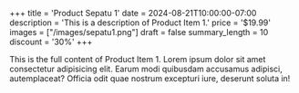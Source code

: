 +++
title = 'Product Sepatu 1'
date = 2024-08-21T10:00:00-07:00
description = 'This is a description of Product Item 1.'
price = '$19.99'
images = ["/images/sepatu1.png"]
draft = false
summary_length = 10
discount = '30%'
+++

This is the full content of Product Item 1. Lorem ipsum dolor sit amet consectetur adipisicing elit. Earum modi quibusdam accusamus adipisci, autemplaceat? Officia odit quae nostrum excepturi iure, deserunt soluta in!
